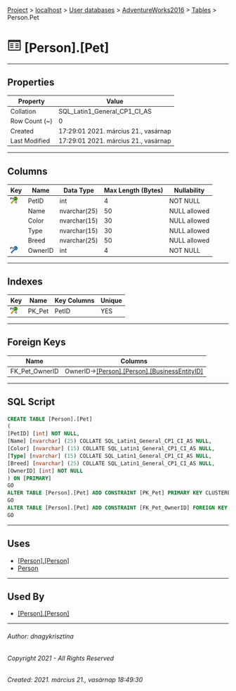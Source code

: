 #### 

[Project](../../../../index.md) > [localhost](../../../index.md) > [User databases](../../index.md) > [AdventureWorks2016](../index.md) > [Tables](Tables.md) > Person.Pet

# ![Tables](../../../../Images/Table32.png) [Person].[Pet]

---

## <a name="#properties"></a>Properties

| Property | Value |
|---|---|
| Collation | SQL_Latin1_General_CP1_CI_AS |
| Row Count (~) | 0 |
| Created | 17:29:01 2021. március 21., vasárnap |
| Last Modified | 17:29:01 2021. március 21., vasárnap |


---

## <a name="#columns"></a>Columns

| Key | Name | Data Type | Max Length (Bytes) | Nullability |
|---|---|---|---|---|
| [![Cluster Primary Key PK_Pet: PetID](../../../../Images/pkcluster.png)](#indexes) | PetID | int | 4 | NOT NULL |
|  | Name | nvarchar(25) | 50 | NULL allowed |
|  | Color | nvarchar(15) | 30 | NULL allowed |
|  | Type | nvarchar(15) | 30 | NULL allowed |
|  | Breed | nvarchar(25) | 50 | NULL allowed |
| [![Foreign Keys FK_Pet_OwnerID: [Person].[Person].OwnerID](../../../../Images/fk.png)](#foreignkeys) | OwnerID | int | 4 | NOT NULL |


---

## <a name="#indexes"></a>Indexes

| Key | Name | Key Columns | Unique |
|---|---|---|---|
| [![Cluster Primary Key PK_Pet: PetID](../../../../Images/pkcluster.png)](#indexes) | PK_Pet | PetID | YES |


---

## <a name="#foreignkeys"></a>Foreign Keys

| Name | Columns |
|---|---|
| FK_Pet_OwnerID | OwnerID->[[Person].[Person].[BusinessEntityID]](Person.md) |


---

## <a name="#sqlscript"></a>SQL Script

```sql
CREATE TABLE [Person].[Pet]
(
[PetID] [int] NOT NULL,
[Name] [nvarchar] (25) COLLATE SQL_Latin1_General_CP1_CI_AS NULL,
[Color] [nvarchar] (15) COLLATE SQL_Latin1_General_CP1_CI_AS NULL,
[Type] [nvarchar] (15) COLLATE SQL_Latin1_General_CP1_CI_AS NULL,
[Breed] [nvarchar] (25) COLLATE SQL_Latin1_General_CP1_CI_AS NULL,
[OwnerID] [int] NOT NULL
) ON [PRIMARY]
GO
ALTER TABLE [Person].[Pet] ADD CONSTRAINT [PK_Pet] PRIMARY KEY CLUSTERED  ([PetID]) ON [PRIMARY]
GO
ALTER TABLE [Person].[Pet] ADD CONSTRAINT [FK_Pet_OwnerID] FOREIGN KEY ([OwnerID]) REFERENCES [Person].[Person] ([BusinessEntityID])
GO

```


---

## <a name="#uses"></a>Uses

* [[Person].[Person]](Person.md)
* [Person](../Security/Schemas/Person.md)


---

## <a name="#usedby"></a>Used By

* [[Person].[Person]](Person.md)


---

###### Author:  dnagykrisztina

###### Copyright 2021 - All Rights Reserved

###### Created: 2021. március 21., vasárnap 18:49:30

